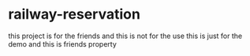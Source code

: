 # railway-reservation
this project is for the friends and this is not for the use this is just for the demo and this is friends property
